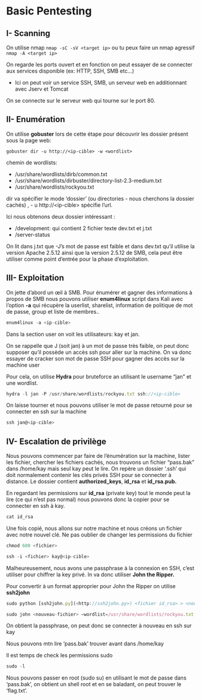 # Basic Pentesting

## I- Scanning

On utilise nmap `nmap -sC -sV <target ip>` ou tu peux faire un nmap agressif `nmap -A <target ip>`

On regarde les ports ouvert et en fonction on peut essayer de se connecter aux services disponible (ex: HTTP, SSH, SMB etc…)

* Ici on peut voir un service SSH, SMB, un serveur web en additionnant avec Jserv et Tomcat

On se connecte sur le serveur web qui tourne sur le port 80.

## II- Enumération

On utilise **gobuster** lors de cette étape pour découvrir les dossier présent sous la page web:

`gobuster dir -u http://<ip-cible> -w <wordlist>`

chemin de wordlists:

* /usr/share/wordlists/dirb/common.txt
* /usr/share/wordlists/dirbuster/directory-list-2.3-medium.txt
* /usr/share/wordlists/rockyou.txt

dir va spécifier le mode ‘dossier’ (ou directories - nous cherchons la dossier cachés) , - u http://\<ip-cible> spécifie l’url.

Ici nous obtenons deux dossier intéressant :

* /development: qui contient 2 fichier texte dev.txt et j.txt
* /server-status

On lit dans j.txt que -J’s mot de passe est faible et dans dev.txt qu’il utilise la version Apache 2.5.12 ainsi que la version 2.5.12 de SMB, cela peut être utiliser comme point d’entrée pour la phase d’exploitation.

## III- Exploitation

On jette d’abord un œil à SMB. Pour énumérer et gagner des informations à propos de SMB nous pouvons utiliser **enum4linux** script dans Kali avec l’option **-a** qui récupère la userlist, sharelist, information de politique de mot de passe, group et liste de membres..

```jsx
enum4linux -a <ip-cible>
```

Dans la section user on voit les utilisateurs: kay et jan.

On se rappelle que J (soit jan) à un mot de passe très faible, on peut donc supposer qu’il possède un accès ssh pour aller sur la machine. On va donc essayer de cracker son mot de passe SSH pour gagner des accès sur la machine user

Pour cela, on utilise **Hydra** pour bruteforce an utilisant le username “jan” et une wordlist.

```jsx
hydra -l jan -P /usr/share/wordlists/rockyou.txt ssh://<ip-cible>
```

On laisse tourner et nous pouvons utiliser le mot de passe retourné pour se connecter en ssh sur la machine

```jsx
ssh jan@<ip-cible>
```

## IV- Escalation de privilège

Nous pouvons commencer par faire de l’énumération sur la machine, lister les fichier, chercher les fichiers cachés, nous trouvons un fichier “pass.bak” dans /home/kay mais seul kay peut le lire. On repère un dossier ‘.ssh’ qui doit normalement contenir les clés privés SSH pour se connecter à distance. Le dossier contient **authorized\_keys**, **id\_rsa** et **id\_rsa.pub.**

En regardant les permissions sur **id\_rsa** (private key) tout le monde peut la lire (ce qui n’est pas normal) nous pouvons donc la copier pour se connecter en ssh à kay.

```jsx
cat id_rsa
```

Une fois copié, nous allons sur notre machine et nous créons un fichier avec notre nouvel clé. Ne pas oublier de changer les permissions du fichier

```jsx
chmod 600 <fichier>
```

```jsx
ssh -i <fichier> kay@<ip-cible>
```

Malheureusement, nous avons une passphrase à la connexion en SSH, c’est utiliser pour chiffrer la key privé. In va donc utiliser **John the Ripper.**

Pour convertir à un format approprier pour John the Ripper on utilise **ssh2john**

```jsx
sudo python [ssh2john.py](<http://ssh2john.py>) <fichier id_rsa> > <nouveau-fichier>
```

```jsx
sudo john <nouveau-fichier> —wordlist=/usr/share/wordlists/rockyou.txt
```

On obtient la passphrase, on peut donc se connecter à nouveau en ssh sur kay

Nous pouvons mtn lire ‘pass.bak’ trouver avant dans /home/kay

Il est temps de check les permissions sudo

```jsx
sudo -l
```

Nous pouvons passer en root (sudo su) en utilisant le mot de passe dans ‘pass.bak’, on obtient un shell root et en se baladant, on peut trouver le ‘flag.txt’.
